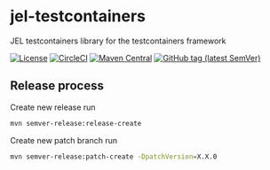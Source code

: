 # jel-testcontainers

JEL testcontainers library for the testcontainers framework

[![License](https://img.shields.io/github/license/lorislab/jel-testcontainers?style=for-the-badge&logo=apache)](https://www.apache.org/licenses/LICENSE-2.0)
[![CircleCI](https://img.shields.io/circleci/build/github/lorislab/jel-testcontainers?logo=circleci&style=for-the-badge)](https://circleci.com/gh/lorislab/jel-testcontainers)
[![Maven Central](https://img.shields.io/maven-central/v/org.lorislab.jel/jel-testcontainers?logo=java&style=for-the-badge)](https://maven-badges.herokuapp.com/maven-central/org.lorislab.jel/jel-testcontainers)
[![GitHub tag (latest SemVer)](https://img.shields.io/github/v/tag/lorislab/jel-testcontainers?logo=github&style=for-the-badge)](https://github.com/lorislab/jel-testcontainers/releases/latest)

## Release process

Create new release run
```bash
mvn semver-release:release-create
```

Create new patch branch run
```bash
mvn semver-release:patch-create -DpatchVersion=X.X.0
```
